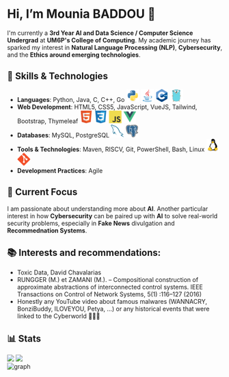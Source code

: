 # Hi, I’m Mounia BADDOU 👋

I'm currently a **3rd Year AI and Data Science / Computer Science Undergrad** at **UM6P's College of Computing**. My academic journey has sparked my interest in **Natural Language Processing (NLP)**, **Cybersecurity**, and the **Ethics around emerging technologies**.

## 🔧 Skills & Technologies
- **Languages**: Python, Java, C, C++, Go
  <img src="https://raw.githubusercontent.com/devicons/devicon/master/icons/python/python-original.svg" width="30" height="30">
  <img src="https://raw.githubusercontent.com/devicons/devicon/master/icons/java/java-original.svg" width="30" height="30">
  <img src="https://raw.githubusercontent.com/devicons/devicon/master/icons/cplusplus/cplusplus-original.svg" width="30" height="30">
  <img src="https://raw.githubusercontent.com/devicons/devicon/master/icons/go/go-original.svg" width="30" height="30">
- **Web Development**: HTML5, CSS5, JavaScript, VueJS, Tailwind, Bootstrap, Thymeleaf
   <img src="https://raw.githubusercontent.com/devicons/devicon/master/icons/html5/html5-original.svg" width="30" height="30">
  <img src="https://raw.githubusercontent.com/devicons/devicon/master/icons/css3/css3-original.svg" width="30" height="30">
  <img src="https://raw.githubusercontent.com/devicons/devicon/master/icons/javascript/javascript-original.svg" width="30" height="30">
  <img src="https://raw.githubusercontent.com/devicons/devicon/master/icons/vuejs/vuejs-original.svg" width="30" height="30">
- **Databases**: MySQL, PostgreSQL
    <img src="https://raw.githubusercontent.com/devicons/devicon/master/icons/mysql/mysql-original.svg" width="30" height="30">
    <img src="https://raw.githubusercontent.com/devicons/devicon/master/icons/postgresql/postgresql-original.svg" width="30" height="30">
- **Tools & Technologies**: Maven, RISCV, Git, PowerShell, Bash, Linux
     <img src="https://raw.githubusercontent.com/devicons/devicon/master/icons/linux/linux-original.svg" width="30" height="30">
    <img src="https://raw.githubusercontent.com/devicons/devicon/master/icons/git/git-original.svg" width="30" height="30">
- **Development Practices**: Agile




## 🌱 Current Focus
I am passionate about understanding more about **AI**. Another particular interest in how **Cybersecurity** can be paired up with **AI** to solve real-world security problems, especially in **Fake News** divulgation and **Recommednation Systems**.

## 📚 Interests and recommendations:
- Toxic Data, David Chavalarias
- RUNGGER (M.) et ZAMANI (M.). – Compositional construction of approximate abstractions of interconnected control systems. IEEE Transactions on Control of Network Systems, 5(1) :116–127 (2016)
- Honestly any YouTube video about famous malwares (WANNACRY, BonziBuddy, ILOVEYOU, Petya, …) or any historical events that were linked to the Cyberworld 🤷🏽‍♀️

## 📊 Stats
<div align="left">
<a>
  <img src="https://github-readme-stats.vercel.app/api?username=MTheCreator&theme=tokyonight&show_icons=true" height=150 />
</a>
<a>
  <img src="https://github-readme-stats.vercel.app/api/top-langs/?username=MTheCreator&langs_count=5&theme=tokyonight" height=150 />
</a>
<br>
<a>
  <img src="https://activity-graph.herokuapp.com/graph?username=MTheCreator&theme=rogue" width=50% height=200 alt="graph"/>
</a>
</div>
</div>



